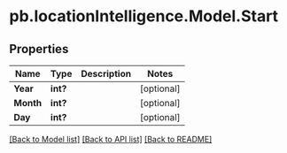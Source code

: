# pb.locationIntelligence.Model.Start
## Properties

Name | Type | Description | Notes
------------ | ------------- | ------------- | -------------
**Year** | **int?** |  | [optional] 
**Month** | **int?** |  | [optional] 
**Day** | **int?** |  | [optional] 

[[Back to Model list]](../README.md#documentation-for-models) [[Back to API list]](../README.md#documentation-for-api-endpoints) [[Back to README]](../README.md)

